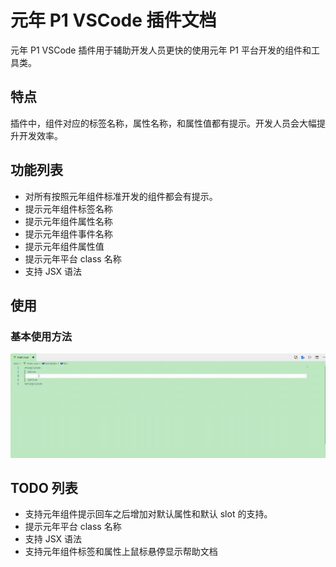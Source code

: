 # 元年 P1 VSCode 插件文档

元年 P1 VSCode 插件用于辅助开发人员更快的使用元年 P1 平台开发的组件和工具类。

## 特点

插件中，组件对应的标签名称，属性名称，和属性值都有提示。开发人员会大幅提升开发效率。

## 功能列表

- 对所有按照元年组件标准开发的组件都会有提示。
- 提示元年组件标签名称
- 提示元年组件属性名称
- 提示元年组件事件名称
- 提示元年组件属性值
- 提示元年平台 class 名称
- 支持 JSX 语法

## 使用

### 基本使用方法

![Usage Sample](/images/usage_sample.gif)

## TODO 列表

- 支持元年组件提示回车之后增加对默认属性和默认 slot 的支持。
- 提示元年平台 class 名称
- 支持 JSX 语法
- 支持元年组件标签和属性上鼠标悬停显示帮助文档
